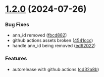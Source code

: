 # [1.2.0](https://github.com/rombat/musicbee-navidrome-sync/compare/v1.1.0...v1.2.0) (2024-07-26)


### Bug Fixes

* ann_id removed ([fbcd882](https://github.com/rombat/musicbee-navidrome-sync/commit/fbcd882b2b5ff3ea2cac1c2d2e8dec32577f0982))
* github actions assets broken ([4541ccc](https://github.com/rombat/musicbee-navidrome-sync/commit/4541ccc404f8affde4d2479a319854db881e341b))
* handle ann_id being removed ([ed92022](https://github.com/rombat/musicbee-navidrome-sync/commit/ed9202296898e774c816b4c523f025fd9ac007c6))


### Features

* autorelease with github actions ([cd32a8b](https://github.com/rombat/musicbee-navidrome-sync/commit/cd32a8b86d9d1ccfc4d2f6e2498b3228cc2f1ce0))
